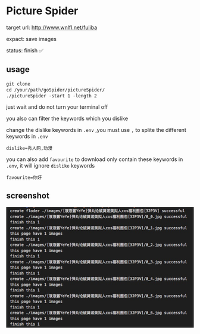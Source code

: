 # Picture Spider

target url: http://www.wnlfl.net/fuliba

expact: save images

status: finish ✅

## usage

```
git clone
cd /your/path/goSpider/pictureSpider/
./pictureSpider -start 1 -length 2
```
just wait and do not turn your terminal off

you also can filter the keywords which you dislike

change the dislike keywords in `.env` ,you must use `,` to splite the different keywords in `.env`
```
dislike=秀人网,动漫
```

you can also add `favourite` to download only contain these keywords in `.env`, it will ignore `dislike` keywords
```
favourite=你好
```

## screenshot

![screenshot](https://github.com/zmisgod/goSpider/blob/master/demo/run.png)